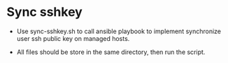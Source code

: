 # **Sync sshkey** #

- Use sync-sshkey.sh to call ansible playbook to implement synchronize user ssh public key on managed hosts.

- All files should be store in the same directory, then run the script.
